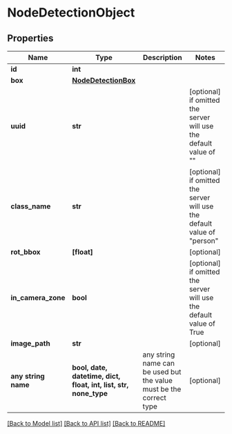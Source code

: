 # NodeDetectionObject


## Properties
Name | Type | Description | Notes
------------ | ------------- | ------------- | -------------
**id** | **int** |  | 
**box** | [**NodeDetectionBox**](NodeDetectionBox.md) |  | 
**uuid** | **str** |  | [optional]  if omitted the server will use the default value of ""
**class_name** | **str** |  | [optional]  if omitted the server will use the default value of "person"
**rot_bbox** | **[float]** |  | [optional] 
**in_camera_zone** | **bool** |  | [optional]  if omitted the server will use the default value of True
**image_path** | **str** |  | [optional] 
**any string name** | **bool, date, datetime, dict, float, int, list, str, none_type** | any string name can be used but the value must be the correct type | [optional]

[[Back to Model list]](../README.md#documentation-for-models) [[Back to API list]](../README.md#documentation-for-api-endpoints) [[Back to README]](../README.md)


